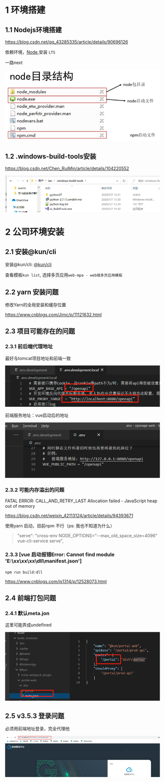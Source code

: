 # 1 环境搭建

## 1.1 **N**odejs环境搭建

 https://blog.csdn.net/qq_43285335/article/details/90696126

依赖环境，[Node](https://nodejs.org/en/),安装 `LTS` 

一路next



![node目录结构](./assets/node目录安装.png) 

 

## 1.2 .windows-build-tools安装

https://blog.csdn.net/Chen_RuiMin/article/details/104220552

![windows-build-tools](./assets/windows-build-tools.png)



# 2 公司环境安装

## 2.1 安装@kun/cli

安装@kun/cli: [@kun/cli](http://139.159.243.23:10084/-/web/detail/@kun/cli)

查看模板`kun list`,  选择多页应用`web-mpa - web端多页应用模板`



## 2.2 yarn 安装问题

修改Yarn的全局安装和缓存位置

https://www.cnblogs.com/Jimc/p/11121632.html



## 2.3 项目可能存在的问题

### 2.3.1 前后端代理地址

最好与tomcat项目地址和前端一致

![前后端代理地址](./assets/前后端代理地址.png)

前端服务地址：vue启动后的地址

![前端服务地址](./assets/前端服务地址.png)

### 2.3.2 可能内存溢出的问题

FATAL ERROR: CALL_AND_RETRY_LAST Allocation failed - JavaScript heap out of memory

https://blog.csdn.net/weixin_42113124/article/details/94393671

使用yarn 启动，目前npm 不行（ps: 我也不知道为什么）

>  "serve": "cross-env NODE_OPTIONS=\"--max_old_space_size=4096\" vue-cli-service serve",

### 2.3.3 [vue 启动报错Error: Cannot find module 'E:\xx\xx\xx\dll\manifest.json']

`npm run build:dll`

https://www.cnblogs.com/js1314/p/12528073.html



## 2.4 前端打包问题

### 2.4.1 默认meta.jon

这里可能弄成undefined

![门户打包项目路径](./assets/门户打包项目路径.png)



## 2.5 v3.5.3 登录问题

必须用前端地址登录，完全代理他

![登录地址](./assets/登录地址.png)

